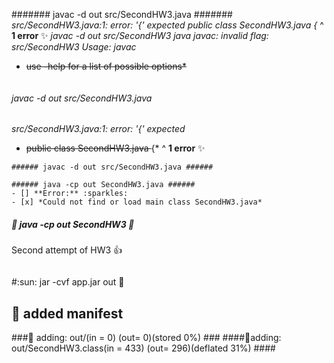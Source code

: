 ####### javac -d out src/SecondHW3.java #######
*src/SecondHW3.java:1: error: '{' expected*
	*public class SecondHW3.java {*
               ^
**1 error** :sparkles:
*javac -d out src/SecondHW3 java*
*javac: invalid flag: src/SecondHW3*
*Usage: javac <options> <source files>*
* <del> use -help for a list of possible options*
```
```
###### javac -d out src/SecondHW3.java ######
*src/SecondHW3.java:1: error: '{' expected*
* <del> public class SecondHW3.java </del>{*
                      ^
**1 error** :sparkles:
```
###### javac -d out src/SecondHW3.java ######
```
```
###### java -cp out SecondHW3.java ######
- [] **Error:** :sparkles: 
- [x] *Could not find or load main class SecondHW3.java*
```

##### :metal: java -cp out SecondHW3  :metal: #####
Second attempt of HW3 
:+1:

```
```
#:sun: jar -cvf app.jar out :rocket:
## :rocket: added manifest ##
###:rocket: adding: out/(in = 0) (out= 0)(stored 0%) ###
####:rocket:adding: out/SecondHW3.class(in = 433) (out= 296)(deflated 31%) ####


